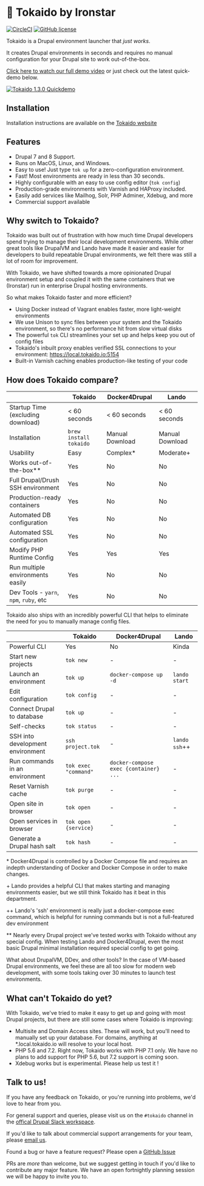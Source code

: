 # 🚅 Tokaido by Ironstar

[![CircleCI](https://circleci.com/gh/ironstar-io/tokaido.svg?style=shield)](https://circleci.com/gh/ironstar-io/tokaido)
[![GitHub license](https://img.shields.io/badge/license-BSD-blue.svg)](https://github.com/ironstar-io/tokaido)

Tokaido is a Drupal environment launcher that _just works_. 

It creates Drupal environments in seconds and requires no manual configuration 
for your Drupal site to work out-of-the-box. 

[Click here to watch our full demo video](https://www.youtube.com/watch?v=pxktV9zQUhM&lc=z23nhfs54myvifnwn04t1aokg1km2r2d2ts4lrdilt4xrk0h00410) or just check out the latest quick-demo below.

[![Tokaido 1.3.0 Quickdemo](https://i.imgur.com/CLAW9If.png)](https://www.youtube.com/watch?v=nEb20jM31_8)

## Installation

Installation instructions are available on the [Tokaido website](https://tokaido.io/docs/getting-started/)

## Features

- Drupal 7 and 8 Support.
- Runs on MacOS, Linux, and Windows.
- Easy to use! Just type `tok up` for a zero-configuration environment.
- Fast! Most environments are ready in less than 30 seconds.
- Highly configurable with an easy to use config editor (`tok config`)
- Production-grade environments with Varnish and HAProxy included. 
- Easily add services like Mailhog, Solr, PHP Adminer, Xdebug, and more
- Commercial support available

## Why switch to Tokaido?

Tokaido was built out of frustration with how much time Drupal developers spend
trying to manage their local development environments. While other great tools
like DrupalVM and Lando have made it easier and easier for developers to build
repeatable Drupal environments, we felt there was still a lot of room for 
improvement. 

With Tokaido, we have shifted towards a more opinionated Drupal environment 
setup and coupled it with the same containers that we (Ironstar) run in 
enterprise Drupal hosting environments. 

So what makes Tokaido faster and more efficient?

- Using Docker instead of Vagrant enables faster, more light-weight environments
- We use Unison to sync files between your system and the Tokaido environment, so there's no performance hit from slow virtual disks
- The powerful `tok` CLI streamlines your set up and helps keep you out of config files
- Tokaido's inbuilt proxy enables verified SSL connections to your environment: https://local.tokaido.io:5154
- Built-in Varnish caching enables production-like testing of your code

## How does Tokaido compare?

|                                        | Tokaido                | Docker4Drupal   | Lando           |
|----------------------------------------|------------------------|-----------------|-----------------|
| Startup Time (excluding download)      | < 60 seconds           | < 60 seconds    | < 60 seconds    |
| Installation                           | `brew install tokaido` | Manual Download | Manual Download |
| Usability                              | Easy                   | Complex*        | Moderate+       |
| Works out-of-the-box**                 | Yes                    | No              | No              |
| Full Drupal/Drush SSH environment      | Yes                    | No              | No              |
| Production-ready containers            | Yes                    | No              | No              |
| Automated DB configuration             | Yes                    | No              | No              |
| Automated SSL configuration            | Yes                    | No              | No              |
| Modify PHP Runtime Config              | Yes                    | Yes             | Yes             |
| Run multiple environments easily       | Yes                    | No              | No              |
| Dev Tools - `yarn`, `npm`, `ruby`, etc | Yes                    | No              | No              |

Tokaido also ships with an incredibly powerful CLI that helps to eliminate the
need for you to manually manage config files. 

|                                  | Tokaido              | Docker4Drupal                         | Lando         |
|----------------------------------|----------------------|---------------------------------------|---------------|
| Powerful CLI                     | Yes                  | No                                    | Kinda         |
| Start new projects               | `tok new`            | -                                     | -             |
| Launch an environment            | `tok up`             | `docker-compose up -d`                | `lando start` |
| Edit configuration               | `tok config`         | -                                     | -             |
| Connect Drupal to database       | `tok up`             | -                                     | -             |
| Self-checks                      | `tok status`         | -                                     | -             |
| SSH into development environment | `ssh project.tok`    | -                                     | `lando ssh`++ |
| Run commands in an environment   | `tok exec "command"` | `docker-compose exec {container} ...` | -             |
| Reset Varnish cache              | `tok purge`          | -                                     | -             |
| Open site in browser             | `tok open`           | -                                     | -             |
| Open services in browser         | `tok open {service}` | -                                     | -             |
| Generate a Drupal hash salt      | `tok hash`           | -                                     | -             |

\* Docker4Drupal is controlled by a Docker Compose file and requires an indepth
understanding of Docker and Docker Compose in order to make changes. 

\+ Lando provides a helpful CLI that makes starting and managing environments
easier, but we still think Tokaido has it beat in this department. 

\+\+ Lando's 'ssh' environment is really just a docker-compose exec command, 
which is helpful for running commands but is not a full-featured dev environment

\*\* Nearly every Drupal project we've tested works with Tokaido without any 
special config. When testing Lando and Docker4Drupal, even the most basic Drupal
minimal installation required special config to get going. 

What about DrupalVM, DDev, and other tools? In the case of VM-based Drupal
environments, we feel these are all too slow for modern web development, with
some tools taking over 30 minutes to launch test environments. 

## What can't Tokaido do yet?

With Tokaido, we've tried to make it easy to get up and going with most Drupal
projects, but there are still some cases where Tokaido is improving:

- Multisite and Domain Access sites. These will work, but you'll need to manually set up your database. For domains, anything at *.local.tokaido.io will resolve to your local host. 
- PHP 5.6 and 7.2. Right now, Tokaido works with PHP 7.1 only. We have no plans to add support for PHP 5.6, but 7.2 support is coming soon.
- Xdebug works but is experimental. Please help us test it !

## Talk to us! 

If you have any feedback on Tokaido, or you're running into problems, we'd love
to hear from you.

For general support and queries, please visit us on the `#tokaido` channel in
the [offical Drupal Slack workspace](https://www.drupal.org/slack). 

If you'd like to talk about commercial support arrangements for your team, 
please [email us](tokaido@ironstar.io). 

Found a bug or have a feature request? Please open a [GitHub Issue](https://github.com/ironstar-io/tokaido/issues/new/choose)

PRs are _more_ than welcome, but we suggest getting in touch if you'd like to
contribute any major feature. We have an open fortnightly planning session we
will be happy to invite you to. 
